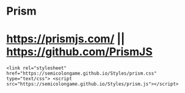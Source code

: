 # Prism
# https://prismjs.com/ || https://github.com/PrismJS
   `<link rel="stylesheet" href="https://semicolongame.github.io/Styles/prism.css" type="text/css">
    <script src="https://semicolongame.github.io/Styles/prism.js"></script>`
